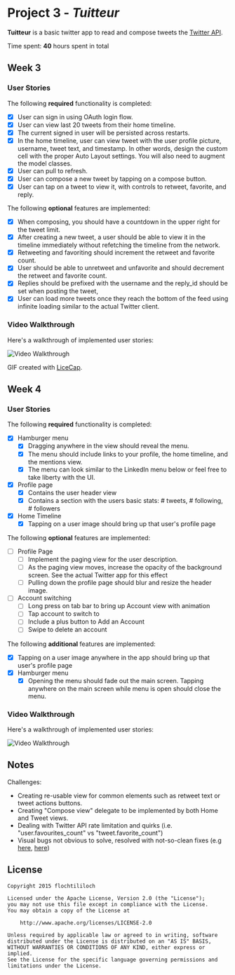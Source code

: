 # Project 3 - *Tuitteur*

**Tuitteur** is a basic twitter app to read and compose tweets the [Twitter API](https://apps.twitter.com/).

Time spent: **40** hours spent in total

## Week 3

### User Stories

The following **required** functionality is completed:

- [X] User can sign in using OAuth login flow.
- [X] User can view last 20 tweets from their home timeline.
- [X] The current signed in user will be persisted across restarts.
- [X] In the home timeline, user can view tweet with the user profile picture, username, tweet text, and timestamp.  In other words, design the custom cell with the proper Auto Layout settings.  You will also need to augment the model classes.
- [X] User can pull to refresh.
- [X] User can compose a new tweet by tapping on a compose button.
- [X] User can tap on a tweet to view it, with controls to retweet, favorite, and reply.

The following **optional** features are implemented:

- [X] When composing, you should have a countdown in the upper right for the tweet limit.
- [X] After creating a new tweet, a user should be able to view it in the timeline immediately without refetching the timeline from the network.
- [X] Retweeting and favoriting should increment the retweet and favorite count.
- [X] User should be able to unretweet and unfavorite and should decrement the retweet and favorite count.
- [X] Replies should be prefixed with the username and the reply_id should be set when posting the tweet,
- [X] User can load more tweets once they reach the bottom of the feed using infinite loading similar to the actual Twitter client.

### Video Walkthrough

Here's a walkthrough of implemented user stories:

<img src='Tuitteur.gif' title='Video Walkthrough' width='' alt='Video Walkthrough' />

GIF created with [LiceCap](http://www.cockos.com/licecap/).

## Week 4

### User Stories

The following **required** functionality is completed:

- [X] Hamburger menu
   - [X] Dragging anywhere in the view should reveal the menu.
   - [X] The menu should include links to your profile, the home timeline, and the mentions view.
   - [X] The menu can look similar to the LinkedIn menu below or feel free to take liberty with the UI.
- [X] Profile page
   - [X] Contains the user header view
   - [X] Contains a section with the users basic stats: # tweets, # following, # followers
- [X] Home Timeline
   - [X] Tapping on a user image should bring up that user's profile page

The following **optional** features are implemented:

- [ ] Profile Page
   - [ ] Implement the paging view for the user description.
   - [ ] As the paging view moves, increase the opacity of the background screen. See the actual Twitter app for this effect
   - [ ] Pulling down the profile page should blur and resize the header image.
- [ ] Account switching
   - [ ] Long press on tab bar to bring up Account view with animation
   - [ ] Tap account to switch to
   - [ ] Include a plus button to Add an Account
   - [ ] Swipe to delete an account

The following **additional** features are implemented:

- [X] Tapping on a user image anywhere in the app should bring up that user's profile page
- [X] Hamburger menu
  - [X] Opening the menu should fade out the main screen. Tapping anywhere on the main screen while menu is open should close the menu.

### Video Walkthrough

Here's a walkthrough of implemented user stories:

<img src='Tuitteur2.gif' title='Video Walkthrough' width='' alt='Video Walkthrough' />

## Notes

Challenges:
- Creating re-usable view for common elements such as retweet text or tweet actions buttons.
- Creating "Compose view" delegate to be implemented by both Home and Tweet views.
- Dealing with Twitter API rate limitation and quirks (i.e. "user.favourites_count" vs "tweet.favorite_count")
- Visual bugs not obvious to solve, resolved with not-so-clean fixes (e.g [here](https://github.com/flochtililoch/tuitteur/blob/master/Tuitteur/MenuViewController.m#L72), [here](https://github.com/flochtililoch/tuitteur/blob/master/Tuitteur/ProfileDetailsViewController.m#L61))

## License

    Copyright 2015 flochtililoch

    Licensed under the Apache License, Version 2.0 (the "License");
    you may not use this file except in compliance with the License.
    You may obtain a copy of the License at

        http://www.apache.org/licenses/LICENSE-2.0

    Unless required by applicable law or agreed to in writing, software
    distributed under the License is distributed on an "AS IS" BASIS,
    WITHOUT WARRANTIES OR CONDITIONS OF ANY KIND, either express or implied.
    See the License for the specific language governing permissions and
    limitations under the License.

